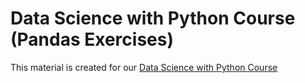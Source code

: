 # Data Science with Python Course (Pandas Exercises)

This material is created for our [Data Science with Python Course](https://rmotr.com/data-science-python-course)
